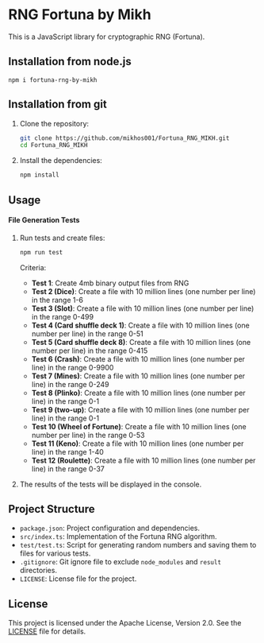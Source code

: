 # RNG Fortuna by Mikh

This is a JavaScript library for cryptographic RNG (Fortuna).

## Installation from node.js

```
npm i fortuna-rng-by-mikh
```

## Installation from git

1. Clone the repository:
    ```sh
    git clone https://github.com/mikhos001/Fortuna_RNG_MIKH.git
    cd Fortuna_RNG_MIKH
    ```

2. Install the dependencies:
    ```sh
    npm install
    ```

## Usage

#### File Generation Tests

1. Run tests and create files:
    ```sh
    npm run test
    ```

    Criteria:
    - **Test 1**: Create 4mb binary output files from RNG
    - **Test 2 (Dice)**: Create a file with 10 million lines (one number per line) in the range 1-6
    - **Test 3 (Slot)**: Create a file with 10 million lines (one number per line) in the range 0-499
    - **Test 4 (Card shuffle deck 1)**: Create a file with 10 million lines (one number per line) in the range 0-51
    - **Test 5 (Card shuffle deck 8)**: Create a file with 10 million lines (one number per line) in the range 0-415
    - **Test 6 (Crash)**: Create a file with 10 million lines (one number per line) in the range 0-9900
    - **Test 7 (Mines)**: Create a file with 10 million lines (one number per line) in the range 0-249
    - **Test 8 (Plinko)**: Create a file with 10 million lines (one number per line) in the range 0-1
    - **Test 9 (two-up)**: Create a file with 10 million lines (one number per line) in the range 0-1
    - **Test 10 (Wheel of Fortune)**: Create a file with 10 million lines (one number per line) in the range 0-53
    - **Test 11 (Keno)**: Create a file with 10 million lines (one number per line) in the range 1-40
    - **Test 12 (Roulette)**: Create a file with 10 million lines (one number per line) in the range 0-37
    
2. The results of the tests will be displayed in the console.

## Project Structure

- `package.json`: Project configuration and dependencies.
- `src/index.ts`: Implementation of the Fortuna RNG algorithm.
- `test/test.ts`: Script for generating random numbers and saving them to files for various tests.
- `.gitignore`: Git ignore file to exclude `node_modules` and `result` directories.
- `LICENSE`: License file for the project.

## License

This project is licensed under the Apache License, Version 2.0. See the [LICENSE](LICENSE) file for details.


